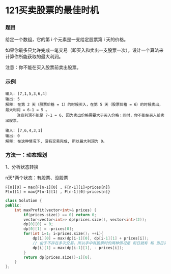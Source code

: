 # 121买卖股票的最佳时机

### 题目

给定一个数组，它的第 i 个元素是一支给定股票第 i 天的价格。

如果你最多只允许完成一笔交易（即买入和卖出一支股票一次），设计一个算法来计算你所能获取的最大利润。

注意：你不能在买入股票前卖出股票。

### 示例

```
输入: [7,1,5,3,6,4]
输出: 5
解释: 在第 2 天（股票价格 = 1）的时候买入，在第 5 天（股票价格 = 6）的时候卖出，最大利润 = 6-1 = 5 。
     注意利润不能是 7-1 = 6, 因为卖出价格需要大于买入价格；同时，你不能在买入前卖出股票。

输入: [7,6,4,3,1]
输出: 0
解释: 在这种情况下, 没有交易完成, 所以最大利润为 0。
```

### 方法一：动态规划

1、分析状态转换

n天*两个状态：有股票、没股票

```
F[n][0] = max{F[n-1][0] , F[n-1][1]+prices[n]}
F[n][1] = max{F[n-1][1] , F[n-1][0]-prices[n]}
```

```c++
class Solution {
public:
    int maxProfit(vector<int>& prices) {
        if(prices.size() == 0) return 0; 
        vector<vector<int>> dp(prices.size(), vector<int>(2));
        dp[0][0] = 0;
        dp[0][1] = -prices[0];
        for(int i=1; i<prices.size(); ++i){
            dp[i][0] = max(dp[i-1][0], dp[i-1][1] + prices[i]);
            // 由于不存在多次交易，所以手中有股票时的两种情况是 前日就有 和 当日买入。
            dp[i][1] = max(dp[i-1][1], - prices[i]);
        }
        return dp[prices.size()-1][0];
    }
};
```




